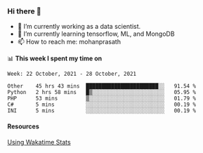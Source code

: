 ### Hi there 👋

- 🔭 I’m currently working as a data scientist.
- 🌱 I’m currently learning tensorflow, ML, and MongoDB
- 📫 How to reach me: mohanprasath

📊 **This week I spent my time on**
<!--START_SECTION:waka-->
```text
Week: 22 October, 2021 - 28 October, 2021

Other    45 hrs 43 mins  ███████████████████████░░   91.54 % 
Python   2 hrs 58 mins   █▒░░░░░░░░░░░░░░░░░░░░░░░   05.95 % 
PHP      53 mins         ▒░░░░░░░░░░░░░░░░░░░░░░░░   01.79 % 
C#       5 mins          ░░░░░░░░░░░░░░░░░░░░░░░░░   00.19 % 
INI      5 mins          ░░░░░░░░░░░░░░░░░░░░░░░░░   00.19 % 
```
<!--END_SECTION:waka-->

#### Resources
[Using Wakatime Stats](https://github.com/marketplace/actions/waka-readme)
